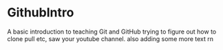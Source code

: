 # GithubIntro
A basic introduction to teaching Git and GitHub
trying to figure out how to clone pull etc, saw your youtube channel.
also adding some  more text rn
